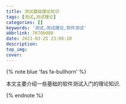 ```yaml
---
title: 测试基础理论知识
tags: [测试,测试理论]
categories: []
keywords: '测试,测试理论,软件测试'
abbrlink: 7670b080
date: 2021-03-25 23:08:10
description:
top_img: 
cover:
---
```


{% note blue 'fas fa-bullhorn' %}

本文主要介绍一些基础的软件测试入门的理论知识.

{% endnote %}